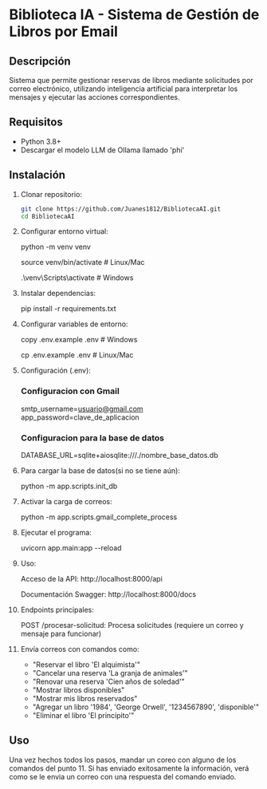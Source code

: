 # Biblioteca IA - Sistema de Gestión de Libros por Email

## Descripción
Sistema que permite gestionar reservas de libros mediante solicitudes por correo electrónico, utilizando inteligencia artificial para interpretar los mensajes y ejecutar las acciones correspondientes.

## Requisitos
- Python 3.8+
- Descargar el modelo LLM de Ollama llamado 'phi'

## Instalación
1. Clonar repositorio:
   ```bash
   git clone https://github.com/Juanes1812/BibliotecaAI.git
   cd BibliotecaAI

2. Configurar entorno virtual:

    python -m venv venv

    source venv/bin/activate  # Linux/Mac

    .\venv\Scripts\activate   # Windows

3. Instalar dependencias:

    pip install -r requirements.txt

4. Configurar variables de entorno:
        
    copy .env.example .env  # Windows

    cp .env.example .env    # Linux/Mac

5. Configuración (.env):
    ### Configuracion con Gmail
    smtp_username=usuario@gmail.com
    app_password=clave_de_aplicacion

    ### Configuracion para la base de datos
    DATABASE_URL=sqlite+aiosqlite:///./nombre_base_datos.db

6. Para cargar la base de datos(si no se tiene aún):

    python -m app.scripts.init_db

7. Activar la carga de correos:

    python -m app.scripts.gmail_complete_process

8. Ejecutar el programa:

    uvicorn app.main:app --reload

9. Uso:

    Acceso de la API: http://localhost:8000/api

    Documentación Swagger: http://localhost:8000/docs
    
10. Endpoints principales:

    POST /procesar-solicitud: Procesa solicitudes (requiere un correo y mensaje para funcionar)

11. Envía correos con comandos como:
    - "Reservar el libro 'El alquimista'"
    - "Cancelar una reserva 'La granja de animales'"
    - "Renovar una reserva 'Cien años de soledad'"
    - "Mostrar libros disponibles"
    - "Mostrar mis libros reservados"
    - "Agregar un libro '1984', 'George Orwell', '1234567890', 'disponible'"
    - "Eliminar el libro 'El principito'"

## Uso
Una vez hechos todos los pasos, mandar un coreo con alguno de los comandos del punto 11.
Si has enviado exitosamente la información, verá como se le envia un correo con una respuesta del comando enviado.

